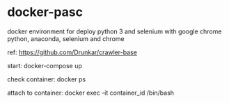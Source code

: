 # docker-pasc
docker environment for deploy python 3 and selenium with google chrome
python, anaconda, selenium and chrome

ref: https://github.com/Drunkar/crawler-base


start:
docker-compose up 

check container:
docker ps

attach to container:
docker exec -it container_id /bin/bash
